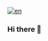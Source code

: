 [![en](https://img.shields.io/badge/lang-es-red.svg)](https://github.com/FabrizioVal/FabrizioVal/blob/main/README.es.md)

### Hi there 👋

